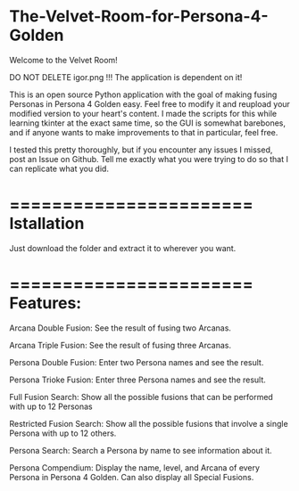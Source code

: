 # The-Velvet-Room-for-Persona-4-Golden
Welcome to the Velvet Room!

DO NOT DELETE igor.png !!! The application is dependent on it!

This is an open source Python application with the goal of making fusing Personas in Persona 4 Golden easy. Feel free to modify it and reupload your modified version to your heart's content. I made the scripts for this while learning tkinter at the exact same time, so the GUI is somewhat barebones, and if anyone wants to make improvements to that in particular, feel free.

I tested this pretty thoroughly, but if you encounter any issues I missed, post an Issue on Github. Tell me exactly what you were trying to do so that I can replicate what you did.

=======================
Istallation
=======================

Just download the folder and extract it to wherever you want.

=======================
Features:
=======================

Arcana Double Fusion: See the result of fusing two Arcanas.

Arcana Triple Fusion: See the result of fusing three Arcanas.

Persona Double Fusion: Enter two Persona names and see the result.

Persona Trioke Fusion: Enter three Persona names and see the result.

Full Fusion Search: Show all the possible fusions that can be performed with up to 12 Personas

Restricted Fusion Search: Show all the possible fusions that involve a single Persona with up to 12 others.

Persona Search: Search a Persona by name to see information about it.

Persona Compendium: Display the name, level, and Arcana of every Persona in Persona 4 Golden. Can also display all Special Fusions.
